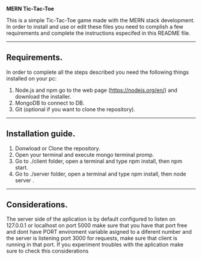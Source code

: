 **MERN Tic-Tac-Toe**

This is a simple Tic-Tac-Toe game made with the MERN stack development.
In order to install and use or edit these files you need to complish a few requirements and
complete the instructions especifed in this README file.

---

## Requirements.

In order to complete all the steps described you need the following things installed on your pc:

1. Node.js and npm go to the web page (https://nodejs.org/en/) and download the installer.
2. MongoDB to connect to DB.
2. Git (optional if you want to clone the repository).

---

## Installation guide.

1. Donwload or Clone the repository.
2. Open your terminal and execute mongo terminal promp.
3. Go to ./client folder, open a terminal and type npm install, then npm start.
4. Go to ./server folder, open a terminal and type npm install, then node server .

---

## Considerations.

The server side of the aplication is by default configured to listen on 127.0.0.1 or localhost on port 5000 
make sure that you have that port free and dont have PORT enviroment variable asigned to a diferent number and the server is listening port 3000 for requests, make sure that client is running in that port.
If you experiment troubles with the aplication make sure to check this considerations

